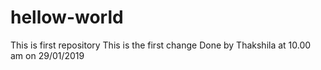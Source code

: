 # hellow-world
This is first repository
This is the first change
Done by Thakshila at 10.00 am on 29/01/2019
